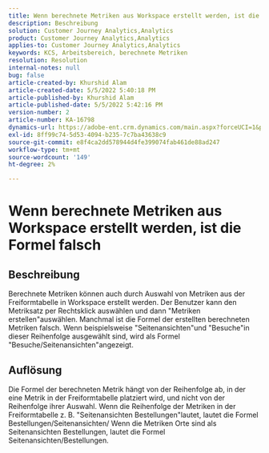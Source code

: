 ```yaml
---
title: Wenn berechnete Metriken aus Workspace erstellt werden, ist die Formel falsch
description: Beschreibung
solution: Customer Journey Analytics,Analytics
product: Customer Journey Analytics,Analytics
applies-to: Customer Journey Analytics,Analytics
keywords: KCS, Arbeitsbereich, berechnete Metriken
resolution: Resolution
internal-notes: null
bug: false
article-created-by: Khurshid Alam
article-created-date: 5/5/2022 5:40:18 PM
article-published-by: Khurshid Alam
article-published-date: 5/5/2022 5:42:16 PM
version-number: 2
article-number: KA-16798
dynamics-url: https://adobe-ent.crm.dynamics.com/main.aspx?forceUCI=1&pagetype=entityrecord&etn=knowledgearticle&id=3498176d-9acc-ec11-a7b5-6045bd00dbbc
exl-id: 8ff99c74-5d53-4094-b235-7c7ba43638c9
source-git-commit: e8f4ca2dd578944d4fe399074fab461de88ad247
workflow-type: tm+mt
source-wordcount: '149'
ht-degree: 2%

---
```


# Wenn berechnete Metriken aus Workspace erstellt werden, ist die Formel falsch

## Beschreibung


Berechnete Metriken können auch durch Auswahl von Metriken aus der Freiformtabelle in Workspace erstellt werden. Der Benutzer kann den Metriksatz per Rechtsklick auswählen und dann &quot;Metriken erstellen&quot;auswählen. Manchmal ist die Formel der erstellten berechneten Metriken falsch. Wenn beispielsweise &quot;Seitenansichten&quot;und &quot;Besuche&quot;in dieser Reihenfolge ausgewählt sind, wird als Formel &quot;Besuche/Seitenansichten&quot;angezeigt.


## Auflösung


Die Formel der berechneten Metrik hängt von der Reihenfolge ab, in der eine Metrik in der Freiformtabelle platziert wird, und nicht von der Reihenfolge ihrer Auswahl. Wenn die Reihenfolge der Metriken in der Freiformtabelle z. B. &quot;Seitenansichten Bestellungen&quot;lautet, lautet die Formel Bestellungen/Seitenansichten/ Wenn die Metriken Orte sind als Seitenansichten Bestellungen, lautet die Formel Seitenansichten/Bestellungen.
